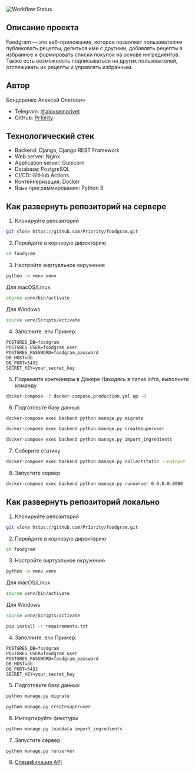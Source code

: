 ![Workflow Status](https://github.com/Pr1ority/foodgram/actions/workflows/main.yml/badge.svg?branch=main)

## Описание проекта

Foodgram — это веб-приложение, которое позволяет пользователям публиковать рецепты, делиться ими с другими, добавлять рецепты в избранное и формировать списки покупок на основе ингредиентов. Также есть возможность подписываться на других пользователей, отслеживать их рецепты и управлять избранным.

## Автор

Бондаренко Алексей Олегович
- Telegram: [@alovsemprivet](https://t.me/alovsemprivet)
- GitHub: [Pr1ority](https://github.com/Pr1ority)

## Технологический стек

- Backend: Django, Django REST Framework
- Web server: Nginx
- Application server: Gunicorn
- Database: PostgreSQL
- CI/CD: GitHub Actions
- Контейнеризация: Docker
- Язык программирования: Python 3

## Как развернуть репозиторий на сервере

1. Клонируйте репозиторий
```bash
git clone https://github.com/Pr1ority/foodgram.git
```
2. Перейдите в корневую директорию
```bash
cd foodgram
```
3. Настройте виртуальное окружение
```bash
python -m venv venv
```
Для macOS/Linux
```bash
source venv/bin/activate
```
Для Windows
```bash
source venv/Scripts/activate
```
4. Заполните .env
Пример:
```example.env
POSTGRES_DB=foodgram
POSTGRES_USER=foodgram_user
POSTGRES_PASSWORD=foodgram_password
DB_HOST=db
DB_PORT=5432
SECRET_KEY=your_secret_key
```
5. Поднимите контейнеры в Докере
Находясь в папке infra, выполните команду
```bash
docker-compose -f docker-compose.production.yml up -d
```
6. Подготовьте базу данных
```bash
docker-compose exec backend python manage.py migrate
```
```bash
docker-compose exec backend python manage.py createsuperuser
```
```bash
docker-compose exec backend python manage.py import_ingredients
```
7. Соберите статику
```bash
docker-compose exec backend python manage.py collectstatic --noinput
```
8. Запустите сервер
```bash
docker-compose exec backend python manage.py runserver 0.0.0.0:8000
```
## Как развернуть репозиторий локально
1. Клонируйте репозиторий
```bash
git clone https://github.com/Pr1ority/foodgram.git
```
2. Перейдите в корневую директорию
```bash
cd foodgram
```
3. Настройте виртуальное окружение
```bash
python -m venv venv
```
Для macOS/Linux
```bash
source venv/bin/activate
```
Для Windows
```bash
source venv/Scripts/activate
```
```bash
pip install -r requirements.txt
```
4. Заполните .env
Пример:
```example.env
POSTGRES_DB=foodgram
POSTGRES_USER=foodgram_user
POSTGRES_PASSWORD=foodgram_password
DB_HOST=db
DB_PORT=5432
SECRET_KEY=your_secret_key
```
5. Подготовьте базу данных

```bash
python manage.py migrate
```
```bash
python manage.py createsuperuser
```
6. Импортируйте фикстуры
```bash
python manage.py loaddata import_ingredients
```
7. Запустите сервер
```bash
python manage.py runserver
```
8. [Спецификация API](http://localhost/api/docs/redoc.html)